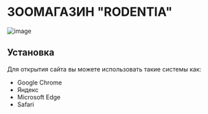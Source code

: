 # ЗООМАГАЗИН "RODENTIA"
![image](https://user-images.githubusercontent.com/92951021/144493401-3e59b54d-8e8a-4b4b-b297-eb663f31631c.png)
## Установка
Для открытия сайта вы можете использовать такие системы как:
* Google Chrome
* Яндекс
* Microsoft Edge
* Safari
